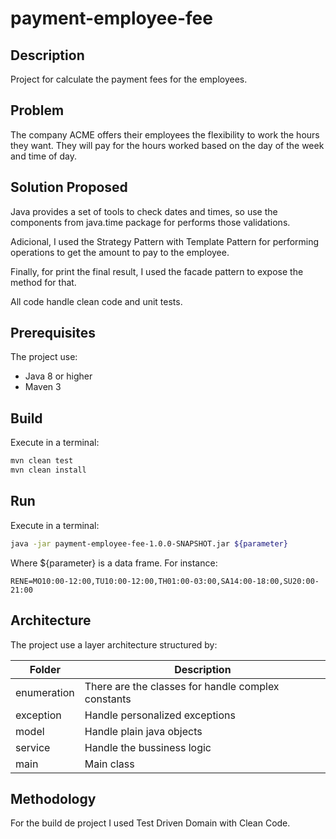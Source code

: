 # payment-employee-fee

## Description
Project for calculate the payment fees for the employees.

## Problem
The company ACME offers their employees the flexibility to work the hours they want. They will pay for the hours worked based on the day of the week and time of day.

## Solution Proposed
Java provides a set of tools to check dates and times, so use the components from java.time package for performs those validations. 

Adicional, I used the Strategy Pattern with Template Pattern for performing operations to get the amount to pay to the employee.

Finally, for print the final result, I used the facade pattern to expose the method for that.

All code handle clean code and unit tests.

## Prerequisites
The project use:
- Java 8 or higher
- Maven 3

## Build
Execute in a terminal:

```sh
mvn clean test
mvn clean install
```

## Run
Execute in a terminal:

```sh
java -jar payment-employee-fee-1.0.0-SNAPSHOT.jar ${parameter}
```

Where ${parameter} is a data frame. For instance:
```text
RENE=MO10:00-12:00,TU10:00-12:00,TH01:00-03:00,SA14:00-18:00,SU20:00-21:00
```

## Architecture
The project use a layer architecture structured by:

| Folder | Description |
| ------ | ------ |
| enumeration | There are the classes for handle complex constants |
| exception | Handle personalized exceptions |
| model | Handle plain java objects |
| service | Handle the bussiness logic |
| main | Main class |

## Methodology
For the build de project I used Test Driven Domain with Clean Code.


 

